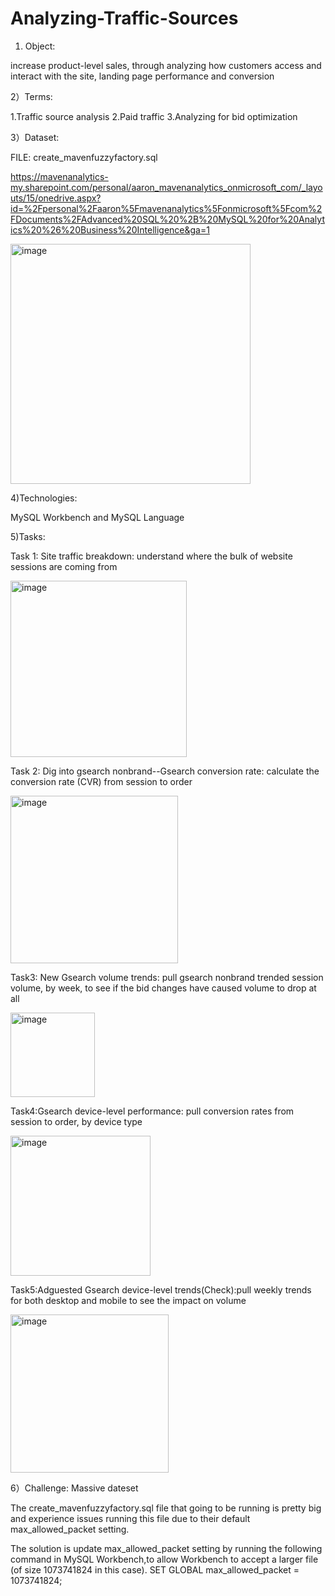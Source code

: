 

# Analyzing-Traffic-Sources






1) Object:

 increase product-level sales, through analyzing how customers access and interact with the site, landing page performance and conversion

2）Terms:

1.Traffic source analysis    2.Paid traffic     3.Analyzing for bid optimization


3）Dataset:

FILE: create_mavenfuzzyfactory.sql

https://mavenanalytics-my.sharepoint.com/personal/aaron_mavenanalytics_onmicrosoft_com/_layouts/15/onedrive.aspx?id=%2Fpersonal%2Faaron%5Fmavenanalytics%5Fonmicrosoft%5Fcom%2FDocuments%2FAdvanced%20SQL%20%2B%20MySQL%20for%20Analytics%20%26%20Business%20Intelligence&ga=1


 <img width="384" alt="image" src="https://user-images.githubusercontent.com/74843963/198989238-af71d7fd-1b9e-446f-8f5d-71d2e71d3ae1.png">
 
 

4)Technologies:

MySQL Workbench and MySQL Language


5)Tasks: 

Task 1: Site traffic breakdown: understand where the bulk of website sessions are coming from



<img width="282" alt="image" src="https://user-images.githubusercontent.com/74843963/198990400-beecc215-6f78-43fc-baf5-fbd4857d674f.png">



Task 2: Dig into gsearch nonbrand--Gsearch conversion rate: calculate the conversion rate (CVR) from session to order



<img width="268" alt="image" src="https://user-images.githubusercontent.com/74843963/198990535-b22d3bcc-3c5b-4d8f-8ed6-01865bb10487.png">



Task3: New Gsearch volume trends: pull gsearch nonbrand trended session volume, by week, to see if the bid changes have caused volume to drop at all



<img width="135" alt="image" src="https://user-images.githubusercontent.com/74843963/198990594-8c658b80-8ff6-481b-8ef1-47e0a9e963f2.png">



Task4:Gsearch device-level performance:  pull conversion rates from session to order, by device type


<img width="224" alt="image" src="https://user-images.githubusercontent.com/74843963/198990637-ccceb573-cb69-4794-aac2-d55d62774297.png">


Task5:Adguested Gsearch device-level trends(Check):pull weekly trends for both desktop and mobile to see the impact on volume


<img width="253" alt="image" src="https://user-images.githubusercontent.com/74843963/198990700-5c11f392-f5aa-423c-9d66-8241a9b4b433.png">



6）Challenge: Massive dateset

The create_mavenfuzzyfactory.sql file that going to be running is pretty big and experience issues running this file due to their default max_allowed_packet setting.

The solution is update  max_allowed_packet setting by running the following command in MySQL Workbench,to allow Workbench to accept a larger file (of size 1073741824 in this case). 
SET GLOBAL max_allowed_packet = 1073741824; 

